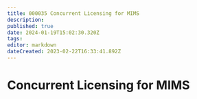 ```yaml
---
title: 000035 Concurrent Licensing for MIMS
description: 
published: true
date: 2024-01-19T15:02:30.320Z
tags: 
editor: markdown
dateCreated: 2023-02-22T16:33:41.892Z
---
```


# Concurrent Licensing for MIMS
